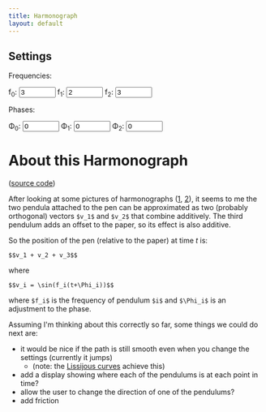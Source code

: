 ```yaml
---
title: Harmonograph
layout: default
---
```


<script src="http://d3js.org/d3.v3.min.js" charset="utf-8"></script>
<script src="sylvester.js" charset="utf-8"></script>


<style>
 .chart {
  font-family: Arial, sans-serif;
  font-size: 10px;
}
.axis path, .axis line {
  fill: none;
  stroke: #000;
  shape-rendering: crispEdges;
}
.bar {
  fill: red;
}
#lissijous {  
  padding-top: 30px;  
  padding-right: 10px;  
  padding-bottom: 10px;  
  padding-left: 10px;  
}  
</style>

<div>
    <div id="harmonograph"></div>
    <h2>Settings</h2>
    Frequencies:
    <p>
    f<sub>0</sub>: <input id="frequency0" type="number" name="quantity" min=".1" max="10" step=.1 value="3">
    f<sub>1</sub>: <input id="frequency1" type="number" name="quantity" min=".1" max="10" step=.1 value="2">
    f<sub>2</sub>: <input id="frequency2" type="number" name="quantity" min=".1" max="10" step=.1 value="3">
  </p>
    Phases:
    <p>
    &Phi;<sub>0</sub>: <input id="phaseshift0" type="number" name="quantity" min=".1" max="10" step=.1 value="0">
    &Phi;<sub>1</sub>: <input id="phaseshift1" type="number" name="quantity" min=".1" max="10" step=.1 value="0">
    &Phi;<sub>2</sub>: <input id="phaseshift2" type="number" name="quantity" min=".1" max="10" step=.1 value="0">
  </p>

</div>

<div></div>
<script src="harmonograph.js" charset="utf-8"></script>

# About this Harmonograph

([source code](https://github.com/dchudz/dchudz.github.io/blob/master/harmonograph/harmonograph.js))

After looking at some pictures of harmonographs ([1](https://anitachowdry.wordpress.com/2014/07/11/iron-genie-at-the-museum-of-the-history-of-science-oxford/), [2](http://www.karlsims.com/harmonograph/)), it seems to me the two pendula attached to the pen can be approximated as two (probably orthogonal) vectors `$v_1$` and `$v_2$` that combine additively. The third pendulum adds an offset to the paper, so its effect is also additive.

So the position of the pen (relative to the paper) at time $t$ is:

`$$v_1 + v_2 + v_3$$`

where 

`$$v_i = \sin(f_i(t+\Phi_i))$$`

where `$f_i$` is the frequency of pendulum `$i$` and `$\Phi_i$` is an adjustment to the phase.

Assuming I'm thinking about this correctly so far, some things we could do next are:

- it would be nice if the path is still smooth even when you change the settings (currently it jumps)
  + (note: the [Lissijous curves](http://www.davidchudzicki.com/lissijous.html) achieve this)
- add a display showing where each of the pendulums is at each point in time?
- allow the user to change the direction of one of the pendulums?
- add friction